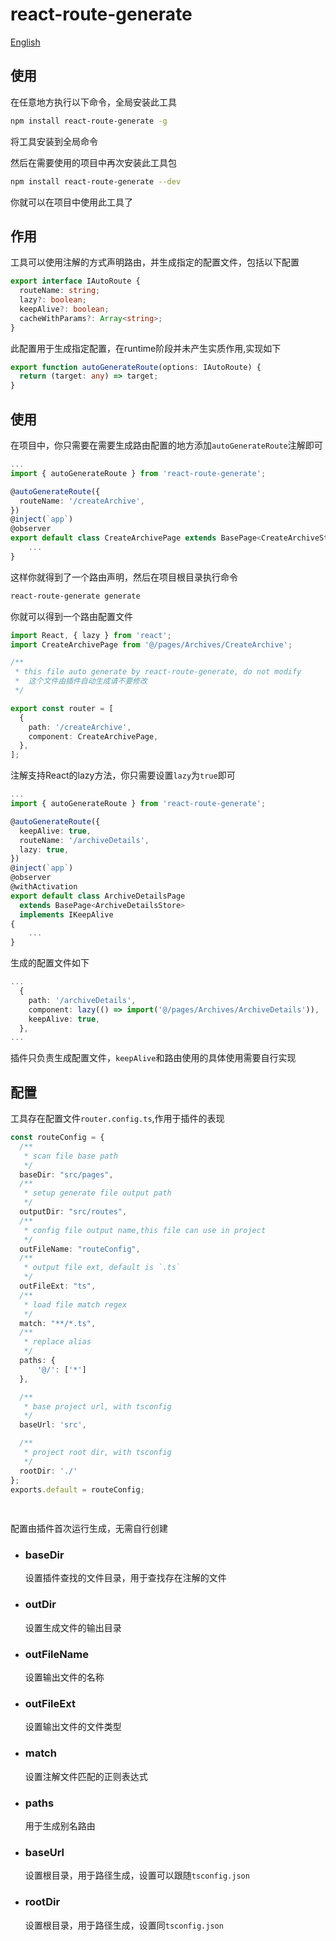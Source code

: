 # react-route-generate

[English](./README.MD)

## 使用
在任意地方执行以下命令，全局安装此工具
```bash
npm install react-route-generate -g
```
将工具安装到全局命令

然后在需要使用的项目中再次安装此工具包
```bash
npm install react-route-generate --dev
```
你就可以在项目中使用此工具了

## 作用
工具可以使用注解的方式声明路由，并生成指定的配置文件，包括以下配置
```ts
export interface IAutoRoute {
  routeName: string;
  lazy?: boolean;
  keepAlive?: boolean;
  cacheWithParams?: Array<string>;
}
```
此配置用于生成指定配置，在runtime阶段并未产生实质作用,实现如下
```ts
export function autoGenerateRoute(options: IAutoRoute) {
  return (target: any) => target;
}
```

## 使用
在项目中，你只需要在需要生成路由配置的地方添加`autoGenerateRoute`注解即可
```ts
...
import { autoGenerateRoute } from 'react-route-generate';

@autoGenerateRoute({
  routeName: '/createArchive',
})
@inject(`app`)
@observer
export default class CreateArchivePage extends BasePage<CreateArchiveStore> {
    ...
}
```
这样你就得到了一个路由声明，然后在项目根目录执行命令
```bash
react-route-generate generate
```
你就可以得到一个路由配置文件
```ts
import React, { lazy } from 'react';
import CreateArchivePage from '@/pages/Archives/CreateArchive';

/**
 * this file auto generate by react-route-generate, do not modify
 *  这个文件由插件自动生成请不要修改
 */

export const router = [
  {
    path: '/createArchive',
    component: CreateArchivePage,
  },
];

```
注解支持React的lazy方法，你只需要设置`lazy`为`true`即可
```ts
...
import { autoGenerateRoute } from 'react-route-generate';

@autoGenerateRoute({
  keepAlive: true,
  routeName: '/archiveDetails',
  lazy: true,
})
@inject(`app`)
@observer
@withActivation
export default class ArchiveDetailsPage
  extends BasePage<ArchiveDetailsStore>
  implements IKeepAlive
{
    ...
}
```
生成的配置文件如下
```ts
...
  {
    path: '/archiveDetails',
    component: lazy(() => import('@/pages/Archives/ArchiveDetails')),
    keepAlive: true,
  },
...
```
插件只负责生成配置文件，`keepAlive`和路由使用的具体使用需要自行实现

## 配置

工具存在配置文件`router.config.ts`,作用于插件的表现
```ts
const routeConfig = {
  /**
   * scan file base path
   */
  baseDir: "src/pages",
  /**
   * setup generate file output path
   */
  outputDir: "src/routes",
  /**
   * config file output name,this file can use in project
   */
  outFileName: "routeConfig",
  /**
   * output file ext, default is `.ts`
   */
  outFileExt: "ts",
  /**
   * load file match regex
   */
  match: "**/*.ts",
  /**
   * replace alias
   */
  paths: {
      '@/': ['*']
  },

  /**
   * base project url, with tsconfig
   */
  baseUrl: 'src',

  /**
   * project root dir, with tsconfig
   */
  rootDir: './' 
};
exports.default = routeConfig;
    
    
```

配置由插件首次运行生成，无需自行创建

- ### baseDir
  设置插件查找的文件目录，用于查找存在注解的文件

- ### outDir
  设置生成文件的输出目录

- ### outFileName
  设置输出文件的名称

- ### outFileExt
  设置输出文件的文件类型

- ### match
  设置注解文件匹配的正则表达式

- ### paths
  用于生成别名路由

- ### baseUrl
  设置根目录，用于路径生成，设置可以跟随`tsconfig.json`

- ### rootDir
  设置根目录，用于路径生成，设置同`tsconfig.json`